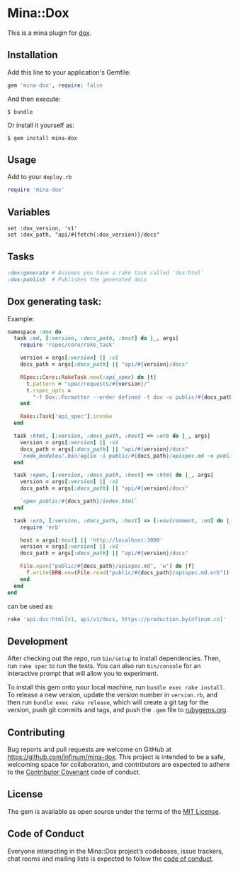 # Mina::Dox

This is a mina plugin for [dox](https://github.com/infinum/dox).

## Installation

Add this line to your application's Gemfile:

```ruby
gem 'mina-dox', require: false
```

And then execute:

    $ bundle

Or install it yourself as:

    $ gem install mina-dox

## Usage

Add to your `deploy.rb`

```ruby
require 'mina-dox'
```

## Variables

```
set :dox_version, 'v1'
set :dox_path, "api/#{fetch(:dox_version)}/docs"
```

## Tasks

```ruby
:dox:generate # Assumes you have a rake task called 'dox:html'
:dox:publish  # Publishes the generated docs
```

## Dox generating task:

Example:
```ruby
namespace :dox do
  task :md, [:version, :docs_path, :host] do |_, args|
    require 'rspec/core/rake_task'

    version = args[:version] || :v1
    docs_path = args[:docs_path] || "api/#{version}/docs"

    RSpec::Core::RakeTask.new(:api_spec) do |t|
      t.pattern = "spec/requests/#{version}/"
      t.rspec_opts =
        "-f Dox::Formatter --order defined -t dox -o public/#{docs_path}/apispec.md.erb"
    end

    Rake::Task['api_spec'].invoke
  end

  task :html, [:version, :docs_path, :host] => :erb do |_, args|
    version = args[:version] || :v1
    docs_path = args[:docs_path] || "api/#{version}/docs"
    `node_modules/.bin/aglio -i public/#{docs_path}/apispec.md -o public/#{docs_path}/index.html --theme-full-width --theme-variables flatly`
  end

  task :open, [:version, :docs_path, :host] => :html do |_, args|
    version = args[:version] || :v1
    docs_path = args[:docs_path] || "api/#{version}/docs"

    `open public/#{docs_path}/index.html`
  end

  task :erb, [:version, :docs_path, :host] => [:environment, :md] do |_, args|
    require 'erb'

    host = args[:host] || 'http://localhost:3000'
    version = args[:version] || :v1
    docs_path = args[:docs_path] || "api/#{version}/docs"

    File.open("public/#{docs_path}/apispec.md", 'w') do |f|
      f.write(ERB.new(File.read("public/#{docs_path}/apispec.md.erb")).result(binding))
    end
  end
end
```

can be used as:

```sh
rake 'api:doc:html[v1, api/v1/docs, https://production.byinfinum.co]'
```

## Development

After checking out the repo, run `bin/setup` to install dependencies. Then, run `rake spec` to run the tests. You can also run `bin/console` for an interactive prompt that will allow you to experiment.

To install this gem onto your local machine, run `bundle exec rake install`. To release a new version, update the version number in `version.rb`, and then run `bundle exec rake release`, which will create a git tag for the version, push git commits and tags, and push the `.gem` file to [rubygems.org](https://rubygems.org).

## Contributing

Bug reports and pull requests are welcome on GitHub at https://github.com/infinum/mina-dox. This project is intended to be a safe, welcoming space for collaboration, and contributors are expected to adhere to the [Contributor Covenant](http://contributor-covenant.org) code of conduct.

## License

The gem is available as open source under the terms of the [MIT License](https://opensource.org/licenses/MIT).

## Code of Conduct

Everyone interacting in the Mina::Dox project’s codebases, issue trackers, chat rooms and mailing lists is expected to follow the [code of conduct](https://github.com/[USERNAME]/mina-dox/blob/master/CODE_OF_CONDUCT.md).

